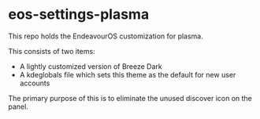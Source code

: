 # eos-settings-plasma

This repo holds the EndeavourOS customization for plasma.

This consists of two items:
* A lightly customized version of Breeze Dark
* A kdeglobals file which sets this theme as the default for new user accounts

The primary purpose of this is to eliminate the unused discover icon on the panel.

